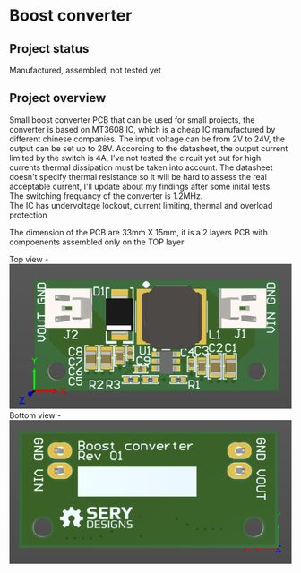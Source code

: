 # Boost converter

## Project status 
Manufactured, assembled, not tested yet

## Project overview

Small boost converter PCB that can be used for small projects, the converter is based on MT3608 IC, which is a cheap IC manufactured by different chinese companies.
The input voltage can be from 2V to 24V, the output can be set up to 28V.
According to the datasheet, the output current limited by the switch is 4A, I've not tested the circuit yet but for high currents thermal dissipation must be taken into account. The datasheet doesn't specify thermal resistance so it will be hard to assess the real acceptable current, I'll update about my findings after some inital tests.\
The switching frequancy of the converter is 1.2MHz.\
The IC has undervoltage lockout, current limiting, thermal and overload protection 

The dimension of the PCB are 33mm X 15mm, it is a 2 layers PCB with compoenents assembled only on the TOP layer

Top view - \
![image](https://raw.githubusercontent.com/SeryDesigns/Boost-converter/main/docs/TOP.png)
\
Bottom view -  \
![image](https://raw.githubusercontent.com/SeryDesigns/Boost-converter/main/docs/BOTTOM.png)

